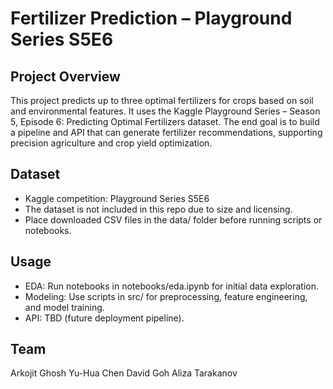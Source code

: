 # Fertilizer Prediction – Playground Series S5E6

## Project Overview

This project predicts up to three optimal fertilizers for crops based on soil and environmental features. It uses the Kaggle Playground Series – Season 5, Episode 6: Predicting Optimal Fertilizers dataset. The end goal is to build a pipeline and API that can generate fertilizer recommendations, supporting precision agriculture and crop yield optimization.

## Dataset
- Kaggle competition: Playground Series S5E6
- The dataset is not included in this repo due to size and licensing.
- Place downloaded CSV files in the data/ folder before running scripts or notebooks.

## Usage
- EDA: Run notebooks in notebooks/eda.ipynb for initial data exploration.
- Modeling: Use scripts in src/ for preprocessing, feature engineering, and model training.
- API: TBD (future deployment pipeline).

## Team
Arkojit Ghosh 
Yu-Hua Chen
David Goh 
Aliza Tarakanov 
